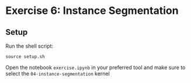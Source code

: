# Exercise 6: Instance Segmentation

## Setup

Run the shell script:

```
source setup.sh
```

Open  the notebook `exercise.ipynb` in your preferred tool and make sure to select the `04-instance-segmentation` kernel 
